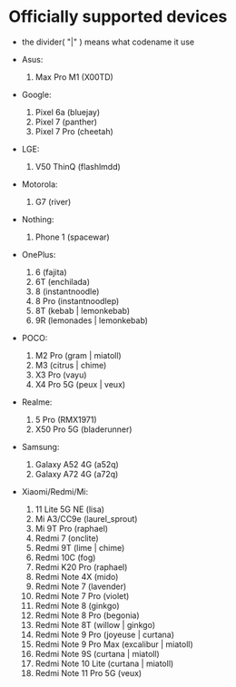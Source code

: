 # Officially supported devices
-  the divider( "|" ) means what codename it use
* Asus:
    1. Max Pro M1 (X00TD)

* Google:
    1. Pixel 6a (bluejay)
    2. Pixel 7 (panther)
    3. Pixel 7 Pro (cheetah)

* LGE:
    1. V50 ThinQ (flashlmdd)

* Motorola:
    1. G7 (river)

* Nothing:
    1. Phone 1 (spacewar)

* OnePlus:
    1. 6 (fajita)
    2. 6T (enchilada)
    3. 8 (instantnoodle)
    4. 8 Pro (instantnoodlep)
    5. 8T (kebab | lemonkebab)
    6. 9R (lemonades | lemonkebab)

* POCO:
    1. M2 Pro (gram | miatoll)
    2. M3 (citrus | chime)
    3. X3 Pro (vayu)
    4. X4 Pro 5G (peux | veux)

* Realme:
    1. 5 Pro (RMX1971)
    2. X50 Pro 5G (bladerunner)

* Samsung:
    1. Galaxy A52 4G (a52q)
    2. Galaxy A72 4G (a72q)

* Xiaomi/Redmi/Mi:
    1. 11 Lite 5G NE (lisa) 
    2. Mi A3/CC9e (laurel_sprout)
    3. Mi 9T Pro (raphael)
    4. Redmi 7 (onclite)
    5. Redmi 9T (lime | chime)
    6. Redmi 10C (fog)
    7. Redmi K20 Pro (raphael)
    8. Redmi Note 4X (mido)
    9. Redmi Note 7 (lavender)
    10. Redmi Note 7 Pro (violet)
    11. Redmi Note 8 (ginkgo)
    12. Redmi Note 8 Pro (begonia)
    13. Redmi Note 8T (willow | ginkgo)
    14. Redmi Note 9 Pro (joyeuse | curtana)
    15. Redmi Note 9 Pro Max (excalibur | miatoll)
    16. Redmi Note 9S (curtana | miatoll)
    17. Redmi Note 10 Lite (curtana | miatoll)
    18. Redmi Note 11 Pro 5G (veux)

